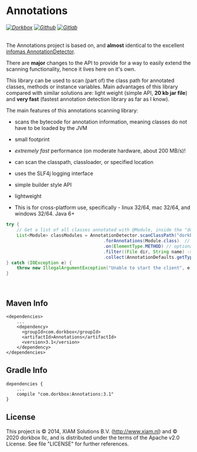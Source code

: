 Annotations
===========

###### [![Dorkbox](https://badge.dorkbox.com/dorkbox.svg "Dorkbox")](https://git.dorkbox.com/dorkbox/Annotations) [![Github](https://badge.dorkbox.com/github.svg "Github")](https://github.com/dorkbox/Annotations) [![Gitlab](https://badge.dorkbox.com/gitlab.svg "Gitlab")](https://gitlab.com/dorkbox/Annotations)


The Annotations project is based on, and **almost** identical to the excellent [infomas AnnotationDetector](https://github.com/rmuller/infomas-asl).

There are **major** changes to the API to provide for a way to easily extend the scanning functionality, hence it lives here on it's own.  

This library can be used to scan (part of) the class path for annotated classes, methods or instance variables. Main advantages of this library compared with similar solutions are: light weight (simple API, **20 kb jar file**) and **very fast** (fastest annotation detection library as far as I know).

The main features of this annotations scanning library:  
- scans the bytecode for annotation information, meaning classes do not have to be loaded by the JVM
- small footprint
- *extremely fast* performance (on moderate hardware, about 200 MB/s)!
- can scan the classpath, classloader, or specified location
- uses the SLF4j logging interface
- simple builder style API
- lightweight

- This is for cross-platform use, specifically - linux 32/64, mac 32/64, and windows 32/64. Java 6+


``` java
try {
    // Get a list of all classes annotated with @Module, inside the "dorkbox.client" and "dorkbox.common" packages.
    List<Module> classModules = AnnotationDetector.scanClassPath("dorkbox.client", "dorkbox.common")
                                     .forAnnotations(Module.class)  // one or more annotations
                                     .on(ElementType.METHOD) // optional, default ElementType.TYPE. One ore more element types
                                     .filter((File dir, String name) -> !name.endsWith("Client.class")) // optional, default all *.class files
                                     .collect(AnnotationDefaults.getType);
} catch (IOException e) {
    throw new IllegalArgumentException("Unable to start the client", e);
}
```


&nbsp; 
&nbsp; 

Maven Info
---------
```
<dependencies>
    ...
    <dependency>
      <groupId>com.dorkbox</groupId>
      <artifactId>Annotations</artifactId>
      <version>3.1</version>
    </dependency>
</dependencies>
```
  
Gradle Info
---------
````
dependencies {
    ...
    compile "com.dorkbox:Annotations:3.1"
}
````

License
---------
This project is © 2014, XIAM Solutions B.V. (http://www.xiam.nl) and © 2020 dorkbox llc, and is distributed under the terms of the
 Apache v2.0 License. See file "LICENSE" for further references.

